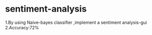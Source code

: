 # sentiment-analysis
1.By using Naive-bayes classifier ,implement a sentiment analysis-gui
2.Accuracy:72%
